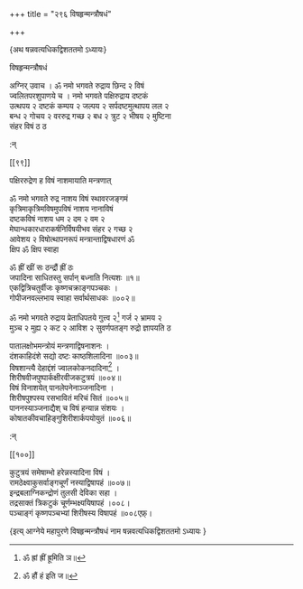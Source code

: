 +++
title = "२९६ विषहृन्मन्त्रौषधं"

+++

\{अथ षन्नवत्यधिकद्विशततमो ऽध्यायः\}

विषहृन्मन्त्रौषधं  
    
अग्निर् उवाच । ॐ नमो भगवते रुद्राय छिन्द २ विषं  
ज्वलितपरशुपाणये च । नमो भगवते पक्षिरुद्राय दष्टकं  
उत्थपय २ दष्टकं कम्पय २ जल्पय २ सर्पदष्टमुत्थापय लल २  
बन्ध २ गोचय २ वररुद्र गच्छ २ बध २ त्रुट २ भीषय २ मुष्टिना  
संहर विषं ठ ठ  
    
:न्  
    
[^१]: ॐ ह्रां ह्रीं ह्रूमिति ञ॥  
    
[^२]: ॐ हौं हं इति ज॥  
    
[^३]: चण्डिका इति ञ॥  

[[९९]]

पक्षिररुद्रेण ह विषं नाशमायाति मन्त्रणात्  
    
ॐ नमो भगवते रुद्र नाशय विषं स्थावरजङ्गमं  
कृत्रिमाकृत्रिमविषमुपविषं नाशय नानाविषं  
दष्टकविषं नाशय धम २ दम २ वम २  
मेघान्धकारधाराकर्षनिर्विषयीभव संहर २ गच्छ २  
आवेशय २ विषोत्थापनरूपं मन्त्रान्ताद्विषधारणं ॐ  
क्षिप ॐ क्षिप स्वाहा  
    
ॐ ह्रीं खीं सः ठन्द्रौं ह्रीं ठः  
जपादिना साधितस्तु सर्पान् बध्नाति नित्यशः ॥१॥  
एकद्वित्रिचतुर्वीजः कृष्णचक्राङ्गपञ्चकः   ।  
गोपीजनवल्लभाय स्वाहा सर्वार्थसाधकः ॥००२॥  
    
ॐ नमो भगवते रुद्राय प्रेताधिपतये गुत्त्व २[^१] गर्ज २ भ्रामय २  
मुञ्च २ मुह्य २ कट २ आविश २ सुवर्णपतङ्ग रुद्रो ज्ञापयति ठ  
[^२]:  
    
पातालक्षोभमन्त्रोयं मन्त्रणाद्विषनाशनः   ।  
दंशकाहिदंशे सद्यो दष्टः काष्ठशिलादिना   ॥००३॥  
विषशान्त्यै देहाद्दंशं ज्वालकोकनदादिना[^२]   ।  
शिरीषवीजपुष्पार्कक्षीरवीजकटुत्रयं ॥००४॥  
विषं विनाशयेत् पानलेपनेनाञ्जनादिना ।  
शिरीषपुश्पस्य रसभावितं मरिचं सितं ॥००५॥  
पाननस्याञ्जनाद्यैश् च विषं हन्यान्न संशयः   ।  
कोषातकीवचाहिङ्गुशिरीशार्कपयोयुतं ॥००६॥  
    
:न्  
    
[^१]: गुलु २ इति ञ॥  
    
[^२]: ज्वालको कलदालिनेति ख॥  

[[१००]]
    
कुटुत्रयं समेषाम्भो हरेन्नस्यादिना विषं ।  
रामठेक्ष्वाकुसर्वाङ्गचूर्णं नस्याद्विषापहं   ॥००७॥  
इन्द्रबलाग्निकन्द्रोणं तुलसी देविका सहा ।  
तद्रसाक्तं त्रिकटुकं चूर्णम्भक्ष्ययिषापहं   ।००८।  
पञ्चाङ्गं कृष्णपञ्चभ्यां शिरीषस्य विषापहं   ॥००८एफ़्।

\{इत्य् आग्नेये महापुरणे विषहृन्मन्त्रौषधं नाम षन्नवत्यधिकद्विशततमो ऽध्यायः  }
    